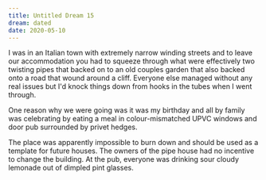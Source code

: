 ```yaml
---
title: Untitled Dream 15
dream: dated
date: 2020-05-10
---
```


I was in an Italian town with extremely narrow winding streets and to leave our accommodation you had to squeeze through what were effectively two twisting pipes that backed on to an old couples garden that also backed onto a road that wound around a cliff. Everyone else managed without any real issues but I'd knock things down from hooks in the tubes when I went through.

One reason why we were going was it was my birthday and all by family was celebrating by eating a meal in colour-mismatched UPVC windows and door pub surrounded by privet hedges.

The place was apparently impossible to burn down and should be used as a template for future houses. The owners of the pipe house had no incentive to change the building. At the pub, everyone was drinking sour cloudy lemonade out of dimpled pint glasses.